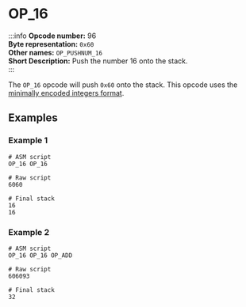 # OP_16
:::info
**Opcode number:** 96  
**Byte representation:** `0x60`  
**Other names:** `OP_PUSHNUM_16`  
**Short Description:** Push the number 16 onto the stack.  
:::

The `OP_16` opcode will push `0x60` onto the stack. This opcode uses the [minimally encoded integers format](../script/numbers.md#minimally-encoded-integers).

## Examples
### Example 1
```shell
# ASM script
OP_16 OP_16

# Raw script
6060

# Final stack
16
16
```

### Example 2
```shell
# ASM script
OP_16 OP_16 OP_ADD

# Raw script
606093

# Final stack
32
```
